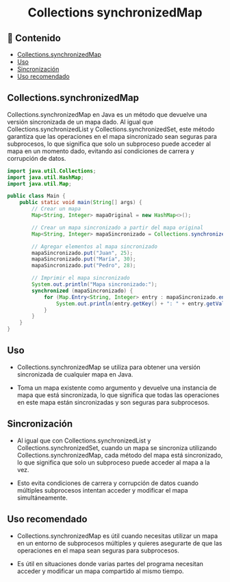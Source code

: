 <h1 align="center">Collections synchronizedMap</h1>

<h2>📑 Contenido</h2>

- [Collections.synchronizedMap](#collectionssynchronizedmap)
- [Uso](#uso)
- [Sincronización](#sincronización)
- [Uso recomendado](#uso-recomendado)

## Collections.synchronizedMap

Collections.synchronizedMap en Java es un método que devuelve una versión sincronizada de un mapa dado. Al igual que Collections.synchronizedList y Collections.synchronizedSet, este método garantiza que las operaciones en el mapa sincronizado sean seguras para subprocesos, lo que significa que solo un subproceso puede acceder al mapa en un momento dado, evitando así condiciones de carrera y corrupción de datos.

```java
import java.util.Collections;
import java.util.HashMap;
import java.util.Map;

public class Main {
    public static void main(String[] args) {
        // Crear un mapa
        Map<String, Integer> mapaOriginal = new HashMap<>();

        // Crear un mapa sincronizado a partir del mapa original
        Map<String, Integer> mapaSincronizado = Collections.synchronizedMap(mapaOriginal);

        // Agregar elementos al mapa sincronizado
        mapaSincronizado.put("Juan", 25);
        mapaSincronizado.put("María", 30);
        mapaSincronizado.put("Pedro", 28);

        // Imprimir el mapa sincronizado
        System.out.println("Mapa sincronizado:");
        synchronized (mapaSincronizado) {
            for (Map.Entry<String, Integer> entry : mapaSincronizado.entrySet()) {
                System.out.println(entry.getKey() + ": " + entry.getValue());
            }
        }
    }
}
```

## Uso

- Collections.synchronizedMap se utiliza para obtener una versión sincronizada de cualquier mapa en Java.

- Toma un mapa existente como argumento y devuelve una instancia de mapa que está sincronizada, lo que significa que todas las operaciones en este mapa están sincronizadas y son seguras para subprocesos.

## Sincronización

- Al igual que con Collections.synchronizedList y Collections.synchronizedSet, cuando un mapa se sincroniza utilizando Collections.synchronizedMap, cada método del mapa está sincronizado, lo que significa que solo un subproceso puede acceder al mapa a la vez.

- Esto evita condiciones de carrera y corrupción de datos cuando múltiples subprocesos intentan acceder y modificar el mapa simultáneamente.

## Uso recomendado

- Collections.synchronizedMap es útil cuando necesitas utilizar un mapa en un entorno de subprocesos múltiples y quieres asegurarte de que las operaciones en el mapa sean seguras para subprocesos.

- Es útil en situaciones donde varias partes del programa necesitan acceder y modificar un mapa compartido al mismo tiempo.
